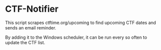 # CTF-Notifier
This script scrapes ctftime.org/upcoming to find upcoming CTF dates and sends an email reminder.

By adding it to the Windows scheduler, it can be run every so often to update the CTF list.

